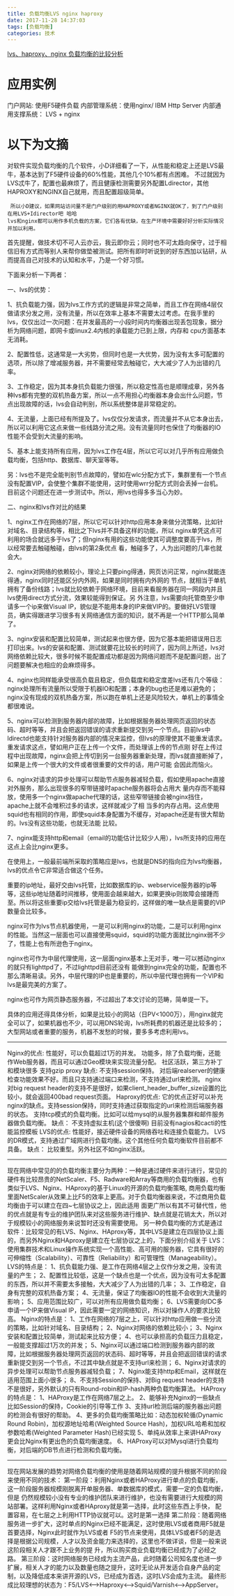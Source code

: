 ```yaml
---
title: 负载均衡LVS nginx haproxy
date: 2017-11-28 14:37:03
tags: [负载均衡]
categories: 技术
---
```


[lvs、haproxy、nginx 负载均衡的比较分析](http://blog.csdn.net/gzh0222/article/details/8540604)

# 应用实例
门户网站: 使用F5硬件负载
内部管理系统：使用nginx/ IBM Http Server
内部通用支撑系统： LVS + nginx

<!-- more -->

# 以下为文摘
对软件实现负载均衡的几个软件，小D详细看了一下，从性能和稳定上还是LVS最牛，基本达到了F5硬件设备的60%性能，其他几个10%都有点困难。
     不过就因为LVS忒牛了，配置也最麻烦了，而且健康检测需要另外配置Ldirector，其他HAPROXY和NGINX自己就用，而且配置超级简单。
 
     所以小D建议，如果网站访问量不是门户级别的用HAPROXY或者NGINX就OK了，到了门户级别在用LVS+Idirector吧 哈哈
    lvs和nginx都可以用作多机负载的方案，它们各有优缺，在生产环境中需要好好分析实际情况并加以利用。

首先提醒，做技术切不可人云亦云，我云即你云；同时也不可太趋向保守，过于相信旧有方式而等别人来帮你做垫被测试。把所有即时听说到的好东西加以钻研，从而提高自己对技术的认知和水平，乃是一个好习惯。

下面来分析一下两者：

一、lvs的优势：

1、抗负载能力强，因为lvs工作方式的逻辑是非常之简单，而且工作在网络4层仅做请求分发之用，没有流量，所以在效率上基本不需要太过考虑。在我手里的 lvs，仅仅出过一次问题：在并发最高的一小段时间内均衡器出现丢包现象，据分析为网络问题，即网卡或linux2.4内核的承载能力已到上限，内存和 cpu方面基本无消耗。

2、配置性低，这通常是一大劣势，但同时也是一大优势，因为没有太多可配置的选项，所以除了增减服务器，并不需要经常去触碰它，大大减少了人为出错的几率。

3、工作稳定，因为其本身抗负载能力很强，所以稳定性高也是顺理成章，另外各种lvs都有完整的双机热备方案，所以一点不用担心均衡器本身会出什么问题，节点出现故障的话，lvs会自动判别，所以系统整体是非常稳定的。

4、无流量，上面已经有所提及了。lvs仅仅分发请求，而流量并不从它本身出去，所以可以利用它这点来做一些线路分流之用。没有流量同时也保住了均衡器的IO性能不会受到大流量的影响。

5、基本上能支持所有应用，因为lvs工作在4层，所以它可以对几乎所有应用做负载均衡，包括http、数据库、聊天室等等。

另：lvs也不是完全能判别节点故障的，譬如在wlc分配方式下，集群里有一个节点没有配置VIP，会使整个集群不能使用，这时使用wrr分配方式则会丢掉一台机。目前这个问题还在进一步测试中。所以，用lvs也得多多当心为妙。

二、nginx和lvs作对比的结果

1、nginx工作在网络的7层，所以它可以针对http应用本身来做分流策略，比如针对域名、目录结构等，相比之下lvs并不具备这样的功能，所以 nginx单凭这点可利用的场合就远多于lvs了；但nginx有用的这些功能使其可调整度要高于lvs，所以经常要去触碰触碰，由lvs的第2条优点 看，触碰多了，人为出问题的几率也就会大。

2、nginx对网络的依赖较小，理论上只要ping得通，网页访问正常，nginx就能连得通，nginx同时还能区分内外网，如果是同时拥有内外网的 节点，就相当于单机拥有了备份线路；lvs就比较依赖于网络环境，目前来看服务器在同一网段内并且lvs使用direct方式分流，效果较能得到保证。另 外注意，lvs需要向托管商至少申请多一个ip来做Visual IP，貌似是不能用本身的IP来做VIP的。要做好LVS管理员，确实得跟进学习很多有关网络通信方面的知识，就不再是一个HTTP那么简单了。

3、nginx安装和配置比较简单，测试起来也很方便，因为它基本能把错误用日志打印出来。lvs的安装和配置、测试就要花比较长的时间了，因为同上所述，lvs对网络依赖比较大，很多时候不能配置成功都是因为网络问题而不是配置问题，出了问题要解决也相应的会麻烦得多。

4、nginx也同样能承受很高负载且稳定，但负载度和稳定度差lvs还有几个等级：nginx处理所有流量所以受限于机器IO和配置；本身的bug也还是难以避免的；nginx没有现成的双机热备方案，所以跑在单机上还是风险较大，单机上的事情全都很难说。

5、nginx可以检测到服务器内部的故障，比如根据服务器处理网页返回的状态码、超时等等，并且会把返回错误的请求重新提交到另一个节点。目前lvs中 ldirectd也能支持针对服务器内部的情况来监控，但lvs的原理使其不能重发请求。重发请求这点，譬如用户正在上传一个文件，而处理该上传的节点刚 好在上传过程中出现故障，nginx会把上传切到另一台服务器重新处理，而lvs就直接断掉了，如果是上传一个很大的文件或者很重要的文件的话，用户可能 会因此而恼火。

6、nginx对请求的异步处理可以帮助节点服务器减轻负载，假如使用apache直接对外服务，那么出现很多的窄带链接时apache服务器将会占用大 量内存而不能释放，使用多一个nginx做apache代理的话，这些窄带链接会被nginx挡住，apache上就不会堆积过多的请求，这样就减少了相 当多的内存占用。这点使用squid也有相同的作用，即使squid本身配置为不缓存，对apache还是有很大帮助的。lvs没有这些功能，也就无法能 比较。

7、nginx能支持http和email（email的功能估计比较少人用），lvs所支持的应用在这点上会比nginx更多。

在使用上，一般最前端所采取的策略应是lvs，也就是DNS的指向应为lvs均衡器，lvs的优点令它非常适合做这个任务。

重要的ip地址，最好交由lvs托管，比如数据库的ip、webservice服务器的ip等等，这些ip地址随着时间推移，使用面会越来越大，如果更换ip则故障会接踵而至。所以将这些重要ip交给lvs托管是最为稳妥的，这样做的唯一缺点是需要的VIP数量会比较多。

nginx可作为lvs节点机器使用，一是可以利用nginx的功能，二是可以利用nginx的性能。当然这一层面也可以直接使用squid，squid的功能方面就比nginx弱不少了，性能上也有所逊色于nginx。

nginx也可作为中层代理使用，这一层面nginx基本上无对手，唯一可以撼动nginx的就只有lighttpd了，不过lighttpd目前还没有 能做到nginx完全的功能，配置也不那么清晰易读。另外，中层代理的IP也是重要的，所以中层代理也拥有一个VIP和lvs是最完美的方案了。

nginx也可作为网页静态服务器，不过超出了本文讨论的范畴，简单提一下。

具体的应用还得具体分析，如果是比较小的网站（日PV<1000万），用nginx就完全可以了，如果机器也不少，可以用DNS轮询，lvs所耗费的机器还是比较多的；大型网站或者重要的服务，机器不发愁的时候，要多多考虑利用lvs。
****************************************************************************************************************
Nginx的优点:
性能好，可以负载超过1万的并发。
功能多，除了负载均衡，还能作Web服务器，而且可以通过Geo模块来实现流量分配。
社区活跃，第三方补丁和模块很多
支持gzip proxy
缺点:
不支持session保持。
对后端realserver的健康检查功能效果不好。而且只支持通过端口来检测，不支持通过url来检测。
nginx对big request header的支持不是很好，如果client_header_buffer_size设置的比较小，就会返回400bad request页面。
Haproxy的优点:
它的优点正好可以补充nginx的缺点。支持session保持，同时支持通过获取指定的url来检测后端服务器的状态。
支持tcp模式的负载均衡。比如可以给mysql的从服务器集群和邮件服务器做负载均衡。
缺点：
不支持虚拟主机(这个很傻啊)
目前没有nagios和cacti的性能监控模板
LVS的优点:
性能好，接近硬件设备的网络吞吐和连接负载能力。
LVS的DR模式，支持通过广域网进行负载均衡。这个其他任何负载均衡软件目前都不具备。
缺点：
比较重型。另外社区不如nginx活跃。
*************************************************************************************
现在网络中常见的的负载均衡主要分为两种：一种是通过硬件来进行进行，常见的硬件有比较昂贵的NetScaler、F5、Radware和Array等商用的负载均衡器，也有类似于LVS、Nginx、HAproxy的基于Linux的开源的负载均衡策略,
商用负载均衡里面NetScaler从效果上比F5的效率上更高。对于负载均衡器来说，不过商用负载均衡由于可以建立在四~七层协议之上，因此适用 面更广所以有其不可替代性，他的优点就是有专业的维护团队来对这些服务进行维护、缺点就是花销太大，所以对于规模较小的网络服务来说暂时还没有需要使用。
另一种负载均衡的方式是通过软件：比较常见的有LVS、Nginx、HAproxy等，其中LVS是建立在四层协议上面的，而另外Nginx和HAproxy是建立在七层协议之上的，下面分别介绍关于
LVS：使用集群技术和Linux操作系统实现一个高性能、高可用的服务器，它具有很好的可伸缩性（Scalability）、可靠性（Reliability）和可管理性（Manageability）。
LVS的特点是：
1、抗负载能力强、是工作在网络4层之上仅作分发之用，没有流量的产生；
2、配置性比较低，这是一个缺点也是一个优点，因为没有可太多配置的东西，所以并不需要太多接触，大大减少了人为出错的几率；
3、工作稳定，自身有完整的双机热备方案；
4、无流量，保证了均衡器IO的性能不会收到大流量的影响；
5、应用范围比较广，可以对所有应用做负载均衡；
6、LVS需要向IDC多申请一个IP来做Visual IP，因此需要一定的网络知识，所以对操作人的要求比较高。
Nginx的特点是：
1、工作在网络的7层之上，可以针对http应用做一些分流的策略，比如针对域名、目录结构；
2、Nginx对网络的依赖比较小；
3、Nginx安装和配置比较简单，测试起来比较方便；
4、也可以承担高的负载压力且稳定，一般能支撑超过1万次的并发；
5、Nginx可以通过端口检测到服务器内部的故障，比如根据服务器处理网页返回的状态码、超时等等，并且会把返回错误的请求重新提交到另一个节点，不过其中缺点就是不支持url来检测；
6、Nginx对请求的异步处理可以帮助节点服务器减轻负载；
7、Nginx能支持http和Email，这样就在适用范围上面小很多；
8、不支持Session的保持、对Big request header的支持不是很好，另外默认的只有Round-robin和IP-hash两种负载均衡算法。
HAProxy的特点是：
1、HAProxy是工作在网络7层之上。
2、能够补充Nginx的一些缺点比如Session的保持，Cookie的引导等工作
3、支持url检测后端的服务器出问题的检测会有很好的帮助。
4、更多的负载均衡策略比如：动态加权轮循(Dynamic Round Robin)，加权源地址哈希(Weighted Source Hash)，加权URL哈希和加权参数哈希(Weighted Parameter Hash)已经实现
5、单纯从效率上来讲HAProxy更会比Nginx有更出色的负载均衡速度。
6、HAProxy可以对Mysql进行负载均衡，对后端的DB节点进行检测和负载均衡。
***********************************************************************************************
现在网站发展的趋势对网络负载均衡的使用是随着网站规模的提升根据不同的阶段来使用不同的技术：
第一阶段：利用Nginx或者HAProxy进行单点的负载均衡，这一阶段服务器规模刚脱离开单服务器、单数据库的模式，需要一定的负载均衡，但是 仍然规模较小没有专业的维护团队来进行维护，也没有需要进行大规模的网站部署。这样利用Nginx或者HAproxy就是第一选择，此时这些东西上手快， 配置容易，在七层之上利用HTTP协议就可以。这时是第一选择
第二阶段：随着网络服务进一步扩大，这时单点的Nginx已经不能满足，这时使用LVS或者商用F5就是首要选择，Nginx此时就作为LVS或者 F5的节点来使用，具体LVS或者F5的是选择是根据公司规模，人才以及资金能力来选择的，这里也不做详谈，但是一般来说这阶段相关人才跟不上业务的提 升，所以购买商业负载均衡已经成为了必经之路。
第三阶段：这时网络服务已经成为主流产品，此时随着公司知名度也进一步扩展，相关人才的能力以及数量也随之提升，这时无论从开发适合自身产品的定制，以及降低成本来讲开源的LVS，已经成为首选，这时LVS会成为主流。
最终形成比较理想的状态为：F5/LVS<—>Haproxy<—>Squid/Varnish<—>AppServer。